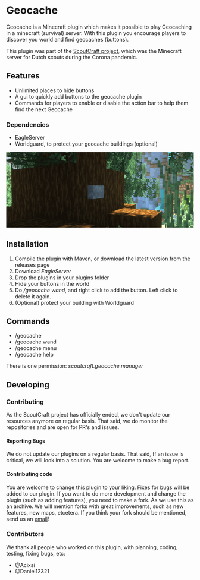 # Geocache
Geocache is a Minecraft plugin which makes it possible to play Geocaching in a minecraft (survival) server. With this plugin you encourage players to discover you world and find geocaches (buttons).

This plugin was part of the [ScoutCraft project](https://github.com/ScoutCraft-Scouting-Nederland), which was the Minecraft server for Dutch scouts during the Corona pandemic.

## Features
* Unlimited places to hide buttons
* A gui to quickly add buttons to the geocache plugin
* Commands for players to enable or disable the action bar to help them find the next Geocache

### Dependencies
* EagleServer
* Worldguard, to protect your geocache buildings (optional)

<img src="https://raw.githubusercontent.com/ScoutCraft-Scouting-Nederland/.github/master/images/geocache.png" alt="screenshot" width="700"/>

## Installation
1. Compile the plugin with Maven, or download the latest version from the releases page
2. Download *EagleServer*
3. Drop the plugins in your plugins folder
4. Hide your buttons in the world
5. Do */geocache wand*, and right click to add the button. Left click to delete it again.
6. (Optional) protect your building with Worldguard

## Commands
* /geocache
* /geocache wand 
* /geocache menu
* /geocache help

There is one permission: *scoutcraft.geocache.manager*

## Developing
### Contributing
As the ScoutCraft project has officially ended, we don't update our resources anymore on regular basis. That said, we do monitor the repositories and are open for PR's and issues.

#### Reporting Bugs
We do not update our plugins on a regular basis. That said, ff an issue is critical, we will look into a solution. You are welcome to make a bug report.

#### Contributing code
You are welcome to change this plugin to your liking. Fixes for bugs will be added to our plugin. If you want to do more development and change the plugin (such as adding features), you need to make a fork. As we use this as an archive. We will mention forks with great improvements, such as new features, new maps, etcetera. If you think your fork should be mentioned, send us an [email](https://github.com/ScoutCraft-Scouting-Nederland#contact)!

### Contributors
We thank all people who worked on this plugin, with planning, coding, testing, fixing bugs, etc:
- @Acixsi
- @Daniel12321